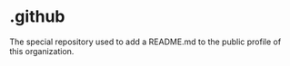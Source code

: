 # .github
The special repository used to add a README.md to the public profile of this organization.
